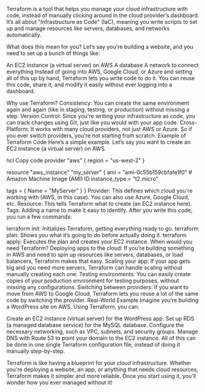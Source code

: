 Terraform is a tool that helps you manage your cloud infrastructure with code, instead of manually clicking around in the cloud provider’s dashboard. It’s all about "Infrastructure as Code" (IaC), meaning you write scripts to set up and manage resources like servers, databases, and networks automatically.

What does this mean for you?
Let’s say you're building a website, and you need to set up a bunch of things like:

An EC2 instance (a virtual server) on AWS
A database
A network to connect everything
Instead of going into AWS, Google Cloud, or Azure and setting all of this up by hand, Terraform lets you write code to do it. You can reuse this code, share it, and modify it easily without ever logging into a dashboard.

Why use Terraform?
Consistency: You can create the same environment again and again (like in staging, testing, or production) without missing a step.
Version Control: Since you're writing your infrastructure as code, you can track changes using Git, just like you would with your app code.
Cross-Platform: It works with many cloud providers, not just AWS or Azure. So if you ever switch providers, you're not starting from scratch.
Example of Terraform Code
Here’s a simple example. Let’s say you want to create an EC2 instance (a virtual server) on AWS.

hcl
Copy code
provider "aws" {
  region = "us-west-2"
}

resource "aws_instance" "my_server" {
  ami           = "ami-0c55b159cbfafe1f0" # Amazon Machine Image (AMI) ID
  instance_type = "t2.micro"
  
  tags = {
    Name = "MyServer"
  }
}
Provider: This defines which cloud you're working with (AWS, in this case). You can also use Azure, Google Cloud, etc.
Resource: This tells Terraform what to create (an EC2 instance here).
Tags: Adding a name to make it easy to identify.
After you write this code, you run a few commands:

terraform init: Initializes Terraform, getting everything ready to go.
terraform plan: Shows you what it’s going to do before actually doing it.
terraform apply: Executes the plan and creates your EC2 instance.
When would you need Terraform?
Deploying apps to the cloud: If you’re building something in AWS and need to spin up resources like servers, databases, or load balancers, Terraform makes that easy.
Scaling your app: If your app gets big and you need more servers, Terraform can handle scaling without manually creating each one.
Testing environments: You can easily create copies of your production environment for testing purposes, without missing any configurations.
Switching between providers: If you want to move from AWS to Google Cloud, Terraform lets you reuse a lot of the same code by switching the provider.
Real-World Example
Imagine you’re building a WordPress site on AWS. Using Terraform, you can:

Create an EC2 instance (virtual server) for the WordPress app.
Set up RDS (a managed database service) for the MySQL database.
Configure the necessary networking, such as VPC, subnets, and security groups.
Manage DNS with Route 53 to point your domain to the EC2 instance.
All of this can be done in one single Terraform configuration file, instead of doing it manually step-by-step.

Terraform is like having a blueprint for your cloud infrastructure. Whether you're deploying a website, an app, or anything that needs cloud resources, Terraform makes it simpler and more reliable. Once you start using it, you'll wonder how you ever managed without it!






